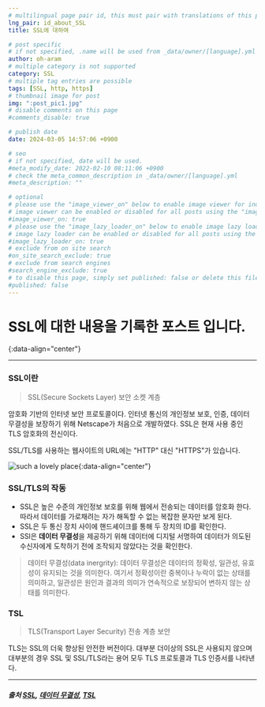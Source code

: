 ```yaml
---
# multilingual page pair id, this must pair with translations of this page. (This name must be unique)
lng_pair: id_about_SSL
title: SSL에 대하여

# post specific
# if not specified, .name will be used from _data/owner/[language].yml
author: oh-aram
# multiple category is not supported
category: SSL
# multiple tag entries are possible
tags: [SSL, http, https]
# thumbnail image for post
img: ":post_pic1.jpg"
# disable comments on this page
#comments_disable: true

# publish date
date: 2024-03-05 14:57:06 +0900

# seo
# if not specified, date will be used.
#meta_modify_date: 2022-02-10 08:11:06 +0900
# check the meta_common_description in _data/owner/[language].yml
#meta_description: ""

# optional
# please use the "image_viewer_on" below to enable image viewer for individual pages or posts (_posts/ or [language]/_posts folders).
# image viewer can be enabled or disabled for all posts using the "image_viewer_posts: true" setting in _data/conf/main.yml.
#image_viewer_on: true
# please use the "image_lazy_loader_on" below to enable image lazy loader for individual pages or posts (_posts/ or [language]/_posts folders).
# image lazy loader can be enabled or disabled for all posts using the "image_lazy_loader_posts: true" setting in _data/conf/main.yml.
#image_lazy_loader_on: true
# exclude from on site search
#on_site_search_exclude: true
# exclude from search engines
#search_engine_exclude: true
# to disable this page, simply set published: false or delete this file
#published: false
---
```


<!-- outline-start -->

<!-- outline-end -->

# SSL에 대한 내용을 기록한 포스트 입니다.
{:data-align="center"}

***

### SSL이란

>SSL(Secure Sockets Layer) 보안 소켓 계층

암호화 기반의 인터넷 보안 프로토콜이다. 인터넷 통신의 개인정보 보호, 인증, 데이터 무결성을 보장하기 위해 Netscape가 처음으로 개발하였다.
SSL은 현재 사용 중인 TLS 암호화의 전신이다.

SSL/TLS를 사용하는 웹사이트의 URL에는 "HTTP" 대신 "HTTPS"가 있습니다.

![such a lovely place](:http-vs-https.svg){:data-align="center"}

### SSL/TLS의 작동

- SSL은 높은 수준의 개인정보 보호를 위해 웹에서 전송되는 데이터를 암호화 한다. 따라서 데이터를 가로채려는 자가 해독할 수 없는 복잡한 문자만 보게 된다.
- SSL은 두 통신 장치 사이에 핸드셰이크를 통해 두 장치의 ID를 확인한다.
- SSl은 **데이터 무결성**을 제공하기 위해 데이터에 디지털 서명하여 데이터가 의도된 수신자에게 도착하기 전에 조작되지 않았다는 것을 확인한다.

> 데이터 무결성(data inergrity): 데이터 무결성은 데이터의 정확성, 일관성, 유효성이 유지되는 것을 의미한다.
> 여기서 정확성이란 중복이나 누락이 없는 상태를 의미하고, 일관성은 원인과 결과의 의미가 연속적으로 보장되어 변하지 않는 상태를 의미한다.

### TSL

> TLS(Transport Layer Security) 전송 계층 보안

TLS는 SSL의 더욱 향상된 안전한 버전이다. 대부분 더이상의 SSL은 사용되지 않으며 대부분의 경우 SSL 및 SSL/TLS라는 용어 모두 TLS 프로토콜과 TLS 인증서를 나타낸다.

***
##### 출처 [SSL](https://www.cloudflare.com/ko-kr/learning/ssl/what-is-ssl/), [데이터 무결성](https://cocoon1787.tistory.com/778), [TSL](https://aws.amazon.com/ko/what-is/ssl-certificate/)

